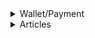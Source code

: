 <details>
<summary>Wallet/Payment</summary>

1. [Wagmi - React hooks for Ethereum](https://wagmi.sh/)
1. [Multi-sig wallet in Solidity](https://youtu.be/Tcu6WiD_YC0)
1. [Create a Multi-Signature Wallet - Solidity Tutorial](https://youtu.be/Yx0oifA9j6I)
1. [How to setup an Ethereum Node securely | Full Mode or Light Mode](https://youtu.be/ftS-SlzCCn4)
1. [Electrum Wallet Tutorial (Basic Setup + Multisig)](https://youtu.be/XNgRVMWCPs8)
1. [How to Code a Blockchain Wallet Step-by-Step](https://youtu.be/wSTbBIK8qrY)s
1. [Get Paid with Crypto in your App // Coinbase Commerce Tutorial](https://youtu.be/sZif1kuAjcY)
1. [How do Hierarchical Deterministic Wallets work? | Part 13 Cryptography Crashcourse](https://youtu.be/nF2l6mdi7Ts)
1. [Blockchain tutorial 29: Hierarchical Deterministic wallet - BIP32 and BIP44](https://youtu.be/2HrMlVr1QX8)
1. [054 Hierarchically Deterministic HD Wallets](https://youtu.be/XkhKlDrSG2I)
1. [Private Geth PoA Ethereum Network Setup Tutorial](https://youtube.com/playlist?list=PLkM0MH7Grb25poKEiId5pEQg-OzLQRNM4)
1. [Ethereum - Wallet security](https://ethereum.org/en/security/#wallet-security)
1. [Metamask - What is gas? Why do transactions take so long?](https://community.metamask.io/t/what-is-gas-why-do-transactions-take-so-long/3172)
1. [Gnosis Safe - The Go-To Multisig (+ Upcoming Airdrop)](https://youtu.be/PQnm6jnysg4)
1. [Gnosis Safe Tutorial | Multisig Wallet for DeFi](https://youtu.be/GHyxe32Z814)
1. [Create a Multi-Signature Wallet - Solidity Tutorial](https://youtu.be/Yx0oifA9j6I)
1. [Centralized vs Decentralized Wallets](https://youtu.be/Ds4CzS_Yy3U)
1. [Centralized or Decentralized Exchange - Which One Is Best?](https://youtu.be/fJWPJMx_9D0)
1. [Decentralized vs Centralized Exchanges | Dex vs CEX explained |Cryptocurrency Guide](https://youtu.be/JIWMHC9tdEY)
1. [How To Setup a Prysm Validator Node](https://youtu.be/IktSMvi3ORQ)
1. [How to Be a Prysm Ethereum 2.0 Validator](https://youtu.be/EtNL0ZOv0k8)

</details>

<details>
<summary>Articles</summary>

- [A Step-by-Step Guide to Crypto Wallet App Development in 2022](https://imaginovation.net/blog/crypto-wallet-app-development-guide/)
- [Chalink - how to build a crypto wallet](https://blog.chain.link/how-to-build-a-crypto-wallet/)
- [Why digital signatures are essential for blockchains](https://www.coinbase.com/cloud/discover/dev-foundations/digital-signatures#:~:text=Digital%20signatures%20are%20a%20fundamental,other%20users%20from%20spending%20them.)
</details>
